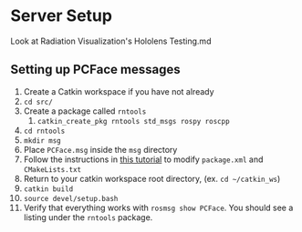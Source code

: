 # Server Setup

Look at Radiation Visualization's Hololens Testing.md

## Setting up PCFace messages

1. Create a Catkin workspace if you have not already
1. `cd src/`
1. Create a package called `rntools`
    1. `catkin_create_pkg rntools std_msgs rospy roscpp`
1. `cd rntools`
1. `mkdir msg`
1. Place `PCFace.msg` inside the `msg` directory
1. Follow the instructions in [this tutorial](http://wiki.ros.org/ROS/Tutorials/CreatingMsgAndSrv#Creating_a_msg) to modify `package.xml` and `CMakeLists.txt`
1. Return to your catkin workspace root directory, (ex. `cd ~/catkin_ws`)
1. `catkin build`
1. `source devel/setup.bash`
1. Verify that everything works with `rosmsg show PCFace`. You should see a listing under the `rntools` package.
